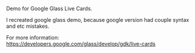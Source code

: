 Demo for Google Glass Live Cards.

I recreated google glass demo, because google version had couple syntax and etc mistakes. 

For more information: https://developers.google.com/glass/develop/gdk/live-cards

